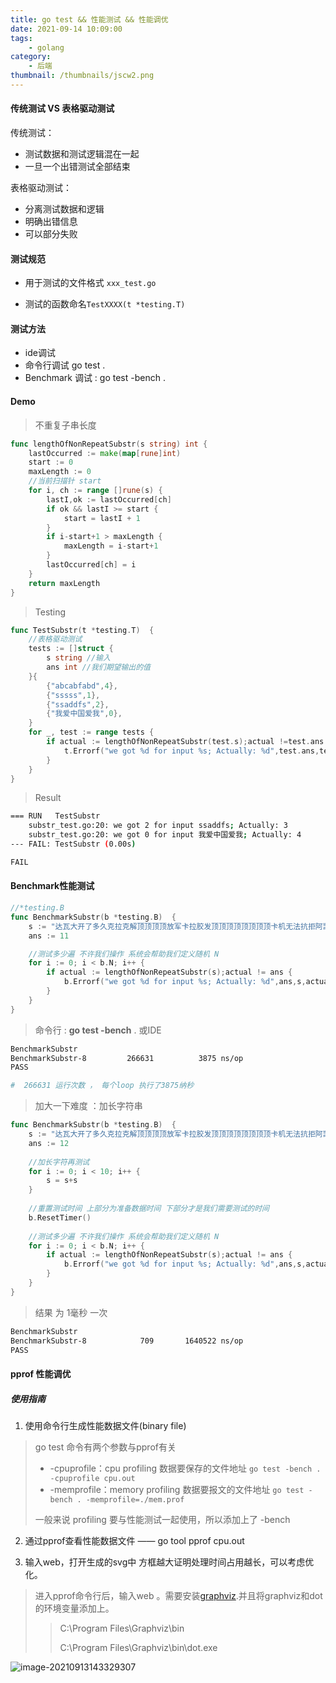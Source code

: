 ```yaml
---
title: go test && 性能测试 && 性能调优
date: 2021-09-14 10:09:00
tags:
    - golang   
category:
    - 后端
thumbnail: /thumbnails/jscw2.png
---
```


#### 传统测试 VS 表格驱动测试

传统测试：

- 测试数据和测试逻辑混在一起
- 一旦一个出错测试全部结束

表格驱动测试：

- 分离测试数据和逻辑
- 明确出错信息
- 可以部分失败



#### 测试规范

- 用于测试的文件格式 `xxx_test.go`

- 测试的函数命名`TestXXXX(t *testing.T)`


 <!-- more -->
#### 测试方法

- ide调试
- 命令行调试 go test .
- Benchmark 调试 :  go test -bench .



#### Demo

> 不重复子串长度

```go
func lengthOfNonRepeatSubstr(s string) int {
	lastOccurred := make(map[rune]int)
	start := 0
	maxLength := 0
	//当前扫描针 start
	for i, ch := range []rune(s) {
		lastI,ok := lastOccurred[ch]
		if ok && lastI >= start {
			start = lastI + 1
		}
		if i-start+1 > maxLength {
			maxLength = i-start+1
		}
		lastOccurred[ch] = i
	}
	return maxLength
}
```

> Testing

```go
func TestSubstr(t *testing.T)  {
	//表格驱动测试
	tests := []struct {
		s string //输入
		ans int //我们期望输出的值
	}{
		{"abcabfabd",4}, 
		{"sssss",1},
		{"ssaddfs",2},
		{"我爱中国爱我",0},
	}
	for _, test := range tests {
		if actual := lengthOfNonRepeatSubstr(test.s);actual !=test.ans {
			t.Errorf("we got %d for input %s; Actually: %d",test.ans,test.s,actual)
		}
	}
}
```

> Result

```bash
=== RUN   TestSubstr
    substr_test.go:20: we got 2 for input ssaddfs; Actually: 3
    substr_test.go:20: we got 0 for input 我爱中国爱我; Actually: 4
--- FAIL: TestSubstr (0.00s)

FAIL

```



#### Benchmark性能测试

```go
//*testing.B
func BenchmarkSubstr(b *testing.B)  {
	s := "达瓦大开了多久克拉克解顶顶顶顶放军卡拉胶发顶顶顶顶顶顶顶顶卡机无法抗拒阿凯点对点放假啊肯点对点定费劲奥科吉放大"
	ans := 11

	//测试多少遍 不许我们操作 系统会帮助我们定义随机 N
	for i := 0; i < b.N; i++ {
		if actual := lengthOfNonRepeatSubstr(s);actual != ans {
			b.Errorf("we got %d for input %s; Actually: %d",ans,s,actual)
		}
	}
}
```

>  命令行 :  **go test -bench** .  或IDE

```bash
BenchmarkSubstr
BenchmarkSubstr-8   	  266631	      3875 ns/op
PASS

#  266631 运行次数 ， 每个loop 执行了3875纳秒
```

> 加大一下难度 ：加长字符串

```go
func BenchmarkSubstr(b *testing.B)  {
	s := "达瓦大开了多久克拉克解顶顶顶顶放军卡拉胶发顶顶顶顶顶顶顶顶卡机无法抗拒阿凯点对点放假啊肯点对点定费劲奥科吉放大"
	ans := 12
	
    //加长字符再测试
	for i := 0; i < 10; i++ {
		s = s+s
	}
	
    //重置测试时间 上部分为准备数据时间 下部分才是我们需要测试的时间
	b.ResetTimer()
	
    //测试多少遍 不许我们操作 系统会帮助我们定义随机 N
	for i := 0; i < b.N; i++ {
		if actual := lengthOfNonRepeatSubstr(s);actual != ans {
			b.Errorf("we got %d for input %s; Actually: %d",ans,s,actual)
		}
	}
}
```

> 结果 为 1毫秒 一次

```bash
BenchmarkSubstr
BenchmarkSubstr-8   	     709	   1640522 ns/op
PASS
```



#### pprof 性能调优

##### 使用指南

1. 使用命令行生成性能数据文件(binary file)

> go test 命令有两个参数与pprof有关 
>
> - -cpuprofile：cpu profiling 数据要保存的文件地址  `go test -bench .  -cpuprofile cpu.out `
> - -memprofile：memory profiling 数据要报文的文件地址  `go test -bench . -memprofile=./mem.prof`
>
> 一般来说 profiling 要与性能测试一起使用，所以添加上了 -bench

2. 通过pprof查看性能数据文件 —— go tool pprof cpu.out

3. 输入web，打开生成的svg中 方框越大证明处理时间占用越长，可以考虑优化。

> 进入pprof命令行后，输入web 。需要安装[graphviz](https://graphviz.org/download/).并且将graphviz和dot的环境变量添加上。
>
> > C:\Program Files\Graphviz\bin
> >
> > C:\Program Files\Graphviz\bin\dot.exe

![image-20210913143329307](/enzolwb/thumbnails/image-20210913143329307.png)

